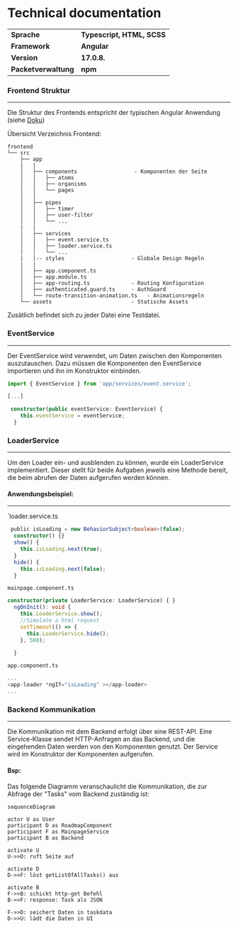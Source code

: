 # Technical documentation

|                      |                            |
| -------------------- | -------------------------- |
| **Sprache**          | **Typescript, HTML, SCSS** |
| **Framework**        | **Angular**                |
| **Version**          | **17.0.8.**                |
| **Packetverwaltung** | **npm**                    |

### Frontend Struktur

---

Die Struktur des Frontends entspricht der typischen Angular Anwendung (siehe [Doku](https://v17.angular.io/guide/file-structure))

Übersicht Verzeichnis Frontend:

```
frontend
└── src
    ├── app
    |   |
    │   ├── components                  - Komponenten der Seite
    │   │   ├── atoms
    │   │   ├── organisms
	|   |   └── pages
    │   │
    │   ├── pipes
    │   │   ├── timer
    │   │   ├── user-filter
    │   │   └── ...
	|   |
    │   ├── services
    │   │   ├── event.service.ts
    │   │   ├── loader.service.ts
    │   │   └── ...
    |   |-- styles                     - Globale Design Regeln
	|   |
    │   ├── app.component.ts
    │   ├── app.module.ts
    │   ├── app-routing.ts             - Routing Konfiguration
    │   ├── authenticated.guard.ts     - AuthGuard
    │   └── route-transition-animation.ts   - Animationsregeln
    └── assets                         - Statische Assets

```

Zusätlich befindet sich zu jeder Datei eine Testdatei.

### EventService

---

Der EventService wird verwendet, um Daten zwischen den Komponenten auszutauschen. Dazu müssen die Komponenten den EventService importieren und ihn im Konstruktor einbinden.

```ts
import { EventService } from 'app/services/event.service';

[...]

 constructor(public eventService: EventService) {
    this.eventService = eventService;
  }
```

### LoaderService

---

Um den Loader ein- und ausblenden zu können, wurde ein LoaderService implementiert. Dieser stellt für beide Aufgaben jeweils eine Methode bereit, die beim abrufen der Daten aufgerufen werden können.

#### Anwendungsbeispiel:

---

`loader.service.ts

```ts
 public isLoading = new BehaviorSubject<boolean>(false);
  constructor() {}
  show() {
    this.isLoading.next(true);
  }
  hide() {
    this.isLoading.next(false);
  }
```

`mainpage.component.ts`

```ts
constructor(private LoaderService: LoaderService) { }
  ngOnInit(): void {
    this.LoaderService.show();
    //Simulate a html request
    setTimeout(() => {
      this.LoaderService.hide();
    }, 500);

  }
```

`app.component.ts`

```ts
...
<app-loader *ngIf="isLoading" ></app-loader>
...
```

### Backend Kommunikation

---

Die Kommunikation mit dem Backend erfolgt über eine REST-API. Eine Service-Klasse sendet HTTP-Anfragen an das Backend, und die eingehenden Daten werden von den Komponenten genutzt. Der Service wird im Konstruktor der Komponenten aufgerufen.

#### Bsp:

Das folgende Diagramm veranschaulicht die Kommunikation, die zur Abfrage der "Tasks" vom Backend zuständig ist:

```mermaid
sequenceDiagram

actor U as User
participant D as RoadmapComponent
participant F as MainpageService
participant B as Backend

activate U
U->>D: ruft Seite auf

activate D
D->>F: löst getListOfAllTasks() aus

activate B
F->>B: schickt http-get Befehl
B->>F: response: Task als JSON

F->>D: seichert Daten in taskdata
D->>U: lädt die Daten in UI

```
